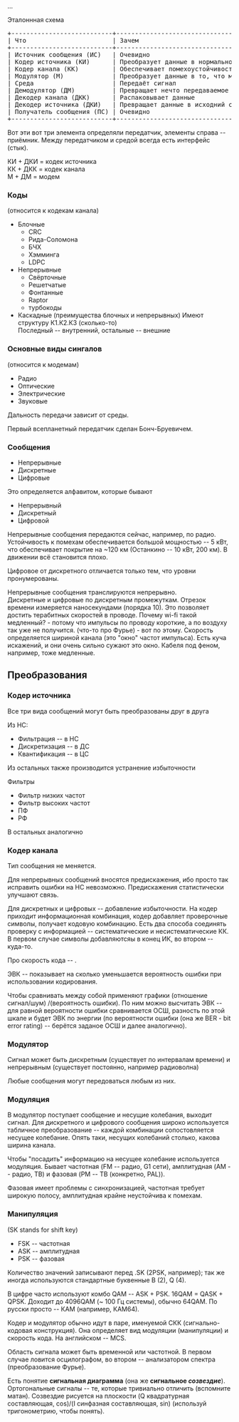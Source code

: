 <meta http-equiv="Content-Type" content="text/html;charset=UTF-8">

<!-- TODO -->

...

Эталоннная схема

<pre>
+---------------------------+------------------------------------------------------+----------------+
| Что                       | Зачем                                                | Пример         |
+---------------------------+------------------------------------------------------+----------------+
| Источник сообщения (ИС)   | Очевидно                                             | Микрофон       |
| Кодер источника (КИ)      | Преобразует данные в нормальное представление        | Звуковая карта |
| Кодер канала (КК)         | Обеспечивает помехоустойчивость                      | Сетевая карта  |
| Модулятор (М)             | Преобразует данные в то, что можно передать по среде | Антенна        |
| Среда                     | Передаёт сигнал                                      | ~~             |
| Демодулятор (ДМ)          | Превращает нечто передаваемое в данные               | Антенна        |
| Декодер канала (ДКК)      | Распаковывает данные                                 | Сетевая карта  |
| Декодер источника (ДКИ)   | Превращает данные в исходний сигал                   | Звуковая карта |
| Получатель сообщения (ПС) | Очевидно                                             | Динамик        |
+---------------------------+------------------------------------------------------+----------------+
</pre>

Вот эти вот три элемента определяли передатчик, элементы справа -- приёмник.
Между передатчиком и средой всегда есть интерфейс (стык).

КИ + ДКИ = кодек источника <br/>
КК + ДКК = кодек канала <br/>
М + ДМ = модем <br/>

### Коды 
(относится к кодекам канала)

 - Блочные
   - СRC
   - Рида-Соломона
   - БЧХ
   - Хэмминга
   - LDPC
 - Непрерывные
   - Свёрточные
   - Решетчатые
   - Фонтанные
   - Raptor
   - турбокоды
 - Каскадные (преимущества блочных и непрерывных)
   Имеют структуру К1.К2.К3 (сколько-то) <br/>
   Последный -- внутренний, остальные -- внешние

### Основные виды сингалов
(относится к модемам)

 - Радио
 - Оптические
 - Электрические
 - Звуковые

Дальность передачи зависит от среды.

Первый всепланетный передатчик сделан Бонч-Бруевичем. 
<!-- (Отравился ртутью, выкачивая из ламп воздух, но его спасли)
(Отечественные системы радиоподавления - лучшие. Это вопрос веры.)-->

### Сообщения

 - Непрерывные
 - Дискретные
 - Цифровые

Это определяется алфавитом, которые бывают

 - Непрерывный
 - Дискретный
 - Цифровой 

Непрерывные сообщения передаются сейчас, например, по радио.
Устойчивость к помехам обеспечивается большой мощностью -- 5 кВт,
что обеспечивает покрытие на ~120 км (Останкино -- 10 кВт, 200 км).
В движении всё становится плохо.

Цифровое от дискретного отличается только тем, что уровни пронумерованы.

Непрерывные сообщения транслируются непрерывно. <br/>
Дискретные и цифровые по дискретным промежуткам. 
Отрезок времени измеряется наносекундами (порядка 10). 
Это позволяет достить терабитных скоростей в проводе.
Почему wi-fi такой медленный? - потому что импульсы по проводу короткие,
а по воздуху так уже не получится. (что-то про Фурье) - вот по этому.
Скорость определяется шириной канала (это "окно" частот импульса).
Есть куча искажений, и они очень сильно сужают это окно.
Кабеля под феном, например, тоже медленные.

## Преобразования
### Кодер источника

Все три вида сообщений могут быть преобразованы друг в друга

Из НС:
 
 - Фильтрация -- в НС
 - Дискретизация -- в ДС
 - Квантификация -- в ЦС

Из остальных также производится устранение избыточности
<!--(в бонче на жипеги смотрят два месяца)-->

Фильтры

 - Фильтр низких частот
 - Фильтр высоких частот
 - ПФ
 - РФ

В остальных аналогично

### Кодер канала

Тип сообщения не меняется.

Для непрерывных сообщений вносятся предискажения, ибо просто так исправить
ошибки на НС невозможно. Предискажения статистически улучшают связь.

Для дискретных и цифровых -- добавление избыточности.
На кодер приходит информационная комбинация, кодер добавляет проверочные
символы, получает кодовую комбинацию. Есть два способа соединять 
проверку с информацией -- систематические и несистематические КК.
В первом случае символы добавляютсяы в конец ИК, во втором -- куда-то.

Про скорость кода -- <!-- упустил -->.

ЭВК -- показывает на сколько уменьшается вероятность ошибки при
использовании кодирования<!--, а так же количество требуемой энергии на
приёмнике-->.

<!-- что-то про Виттерби -->

Чтобы сравнивать между собой применяют графики (отношение сигнал/шум)
/(вероятность ошибки). По ним можно высчитать ЭВК -- для равной вероятности
ошибки сравнивается ОСШ, разность по этой шкале и будет ЭВК по энергии
(по вероятности ошибки (она же BER - bit error rating) -- берётся
заданое ОСШ и далее аналогично).

### Модулятор

Сигнал может быть дискретным (существует по интервалам времени) 
и непрерывным (существует постоянно, например радиоволна)

Любые сообщения могут передоваться любым из них.

### Модуляция

В модулятор поступает сообщение и несущие колебания, выходит сигнал.
Для дискретного и цифрового сообщения широко используется табличное 
преобразование -- каждой комбинации сопостовляется несущее колебание. 
Опять таки, несущих колебаний столько, какова ширина канала.

Чтобы "посадить" информацию на несущее колебание используется модуляция.
Бывает частотная (FM -- радио, G1 сети), амплитудная (AM -- радио, ТВ) 
и фазовая (PM -- ТВ (конкретно, PAL)).

Фазовая имеет проблемы с синхронизацией, частотная требует широкую 
полосу, амплитудная крайне неустойчива к помехам.

### Манипуляция

(SK stands for shift key)

 - FSK -- частотная
 - ASK -- амплитудная
 - PSK -- фазовая

Количество значений записывают перед .SK (2PSK, например); так же 
иногда используются стандартные буквенные B (2), Q (4).
<!-- АГА, вы ещё не смотрели в свои файлики по точкам доступа!!11! -->

В цифре часто используют комбо QAM -- ASK + PSK. 16QAM = QASK + QPSK.
Доходит до 4096QAM (~ 100 Гц системы), обычно 64QAM. По русски просто
 -- КАМ<!-- cum --> (например, КАМ64).
 
Кодер и модулятор обычно идут в паре, именуемой СКК (сигнально-кодовая
конструкция). Она определяет вид модуляции (манипуляции) и скорость
кода. На английском -- MCS. <!-- не видели? точно никто не читал -->
<!-- вы пользуетесь устройствами и не знаете, какие у них стандарты?
лолд --><!-- это нужно для того, чтобы вас на радиорынке на килобайты
в секунду не обвесили -->

<!-- простите, я всё прокекал -->

Область сигнала может быть временной или частотной. В первом случае
ловится осцилографом, во втором -- анализатором спектра (преобразование 
Фурье).

Есть понятие **сигнальная диаграмма** (она же **сигнальное _созвездие_**<!--, ЛОЛ -->).
Ортогональные сигналы -- те, которые тривиально отличить (вспомните матан).
Созвездие рисуется на плоскости (Q квадратурная составляющая, cos)/(I 
синфазная составляющая, sin) (используй тригонометрию, чтобы понять). 

<!-- TODO -->
